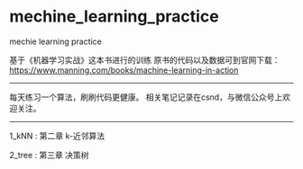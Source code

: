 # mechine_learning_practice
mechie learning practice

基于《机器学习实战》这本书进行的训练
原书的代码以及数据可到官网下载：
https://www.manning.com/books/machine-learning-in-action


---------------------------------------------------------------------------
每天练习一个算法，刷刷代码更健康。
相关笔记记录在csnd，与微信公众号上欢迎关注。

---------------------------------------------------------------------------

1_kNN :                 第二章 k-近邻算法

2_tree :                第三章 决策树
